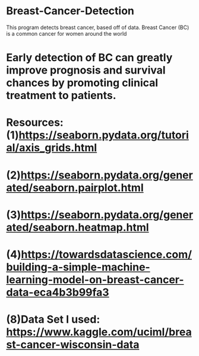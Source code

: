 # Breast-Cancer-Detection
This program detects breast cancer, based off of data. Breast Cancer (BC) is a common cancer for women around the world
#             Early detection of BC can greatly improve prognosis  and survival chances by promoting clinical treatment to patients.

# Resources: (1)https://seaborn.pydata.org/tutorial/axis_grids.html
#            (2)https://seaborn.pydata.org/generated/seaborn.pairplot.html
#            (3)https://seaborn.pydata.org/generated/seaborn.heatmap.html
#            (4)https://towardsdatascience.com/building-a-simple-machine-learning-model-on-breast-cancer-data-eca4b3b99fa3
#            (8)Data Set I used: https://www.kaggle.com/uciml/breast-cancer-wisconsin-data
